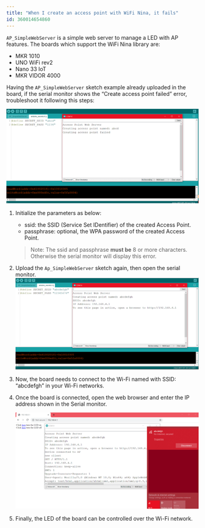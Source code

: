 ```yaml
---
title: "When I create an access point with WiFi Nina, it fails"
id: 360014654860
---
```


`AP_SimpleWebServer` is a simple web server to manage a LED with AP features. The boards which support the WiFi Nina library are:

* MKR 1010
* UNO WiFi rev2
* Nano 33 IoT
* MKR VIDOR 4000

Having the `AP_SimpleWebServer` sketch example already uploaded in the board, if the serial monitor shows the “Create access point failed” error, troubleshoot it following this steps:

![Error screenshot](img/ninaAccessPointFail1.png)

1. Initialize the parameters as below:

   * ssid: the SSID (Service Set IDentifier) of the created Access Point.
   * passphrase: optional, the WPA password of the created Access Point.

   > Note: The ssid and passphrase **must be** 8 or more characters. Otherwise the serial monitor will display this error.

2. Upload the `Ap_SimpleWebServer` sketch again, then open the serial monitor.
  ![Serial monitor message](img/ninaAccessPointFail2.png)

3. Now, the board needs to connect to the Wi-Fi named with SSID: “abcdefgh” in your Wi-Fi networks.

4. Once the board is connected, open the web browser and enter the IP address shown in the Serial monitor.

   ![IP address in the Browser](img/ninaAccessPointFail3.png)

5. Finally, the LED of the board can be controlled over the Wi-Fi network.
